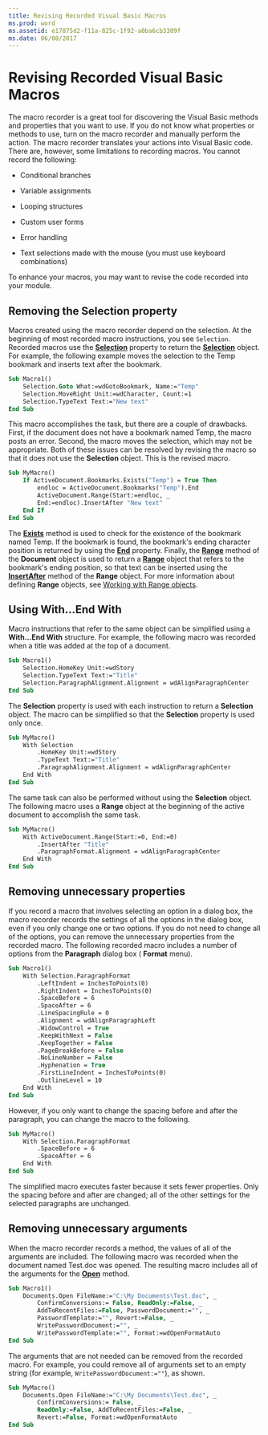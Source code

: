 ```yaml
---
title: Revising Recorded Visual Basic Macros
ms.prod: word
ms.assetid: e17875d2-f11a-825c-1f92-a0ba6cb3309f
ms.date: 06/08/2017
---
```



# Revising Recorded Visual Basic Macros

The macro recorder is a great tool for discovering the Visual Basic methods and properties that you want to use. If you do not know what properties or methods to use, turn on the macro recorder and manually perform the action. The macro recorder translates your actions into Visual Basic code. There are, however, some limitations to recording macros. You cannot record the following:


- Conditional branches
    
- Variable assignments
    
- Looping structures
    
- Custom user forms
    
- Error handling
    
- Text selections made with the mouse (you must use keyboard combinations)
    

To enhance your macros, you may want to revise the code recorded into your module.


## Removing the Selection property

Macros created using the macro recorder depend on the selection. At the beginning of most recorded macro instructions, you see  `Selection`. Recorded macros use the **[Selection](global-selection-property-word.md)** property to return the **[Selection](selection-object-word.md)** object. For example, the following example moves the selection to the Temp bookmark and inserts text after the bookmark.


```vb
Sub Macro1() 
    Selection.Goto What:=wdGotoBookmark, Name:="Temp" 
    Selection.MoveRight Unit:=wdCharacter, Count:=1 
    Selection.TypeText Text:="New text" 
End Sub
```

This macro accomplishes the task, but there are a couple of drawbacks. First, if the document does not have a bookmark named Temp, the macro posts an error. Second, the macro moves the selection, which may not be appropriate. Both of these issues can be resolved by revising the macro so that it does not use the **Selection** object. This is the revised macro.




```vb
Sub MyMacro() 
    If ActiveDocument.Bookmarks.Exists("Temp") = True Then 
        endloc = ActiveDocument.Bookmarks("Temp").End 
        ActiveDocument.Range(Start:=endloc, _ 
        End:=endloc).InsertAfter "New text" 
    End If 
End Sub
```

The **[Exists](bookmarks-exists-method-word.md)** method is used to check for the existence of the bookmark named Temp. If the bookmark is found, the bookmark's ending character position is returned by using the **[End](bookmark-end-property-word.md)** property. Finally, the **[Range](document-range-method-word.md)** method of the **Document** object is used to return a **[Range](range-object-word.md)** object that refers to the bookmark's ending position, so that text can be inserted using the **[InsertAfter](range-insertafter-method-word.md)** method of the **Range** object. For more information about defining **Range** objects, see [Working with Range objects](working-with-range-objects.md).


## Using With…End With

Macro instructions that refer to the same object can be simplified using a **With…End With** structure. For example, the following macro was recorded when a title was added at the top of a document.


```vb
Sub Macro1() 
    Selection.HomeKey Unit:=wdStory 
    Selection.TypeText Text:="Title" 
    Selection.ParagraphAlignment.Alignment = wdAlignParagraphCenter 
End Sub
```

The **Selection** property is used with each instruction to return a **Selection** object. The macro can be simplified so that the **Selection** property is used only once.




```vb
Sub MyMacro() 
    With Selection 
        .HomeKey Unit:=wdStory 
        .TypeText Text:="Title" 
        .ParagraphAlignment.Alignment = wdAlignParagraphCenter 
    End With 
End Sub
```

The same task can also be performed without using the **Selection** object. The following macro uses a **Range** object at the beginning of the active document to accomplish the same task.




```vb
Sub MyMacro() 
    With ActiveDocument.Range(Start:=0, End:=0) 
        .InsertAfter "Title" 
        .ParagraphFormat.Alignment = wdAlignParagraphCenter 
    End With 
End Sub
```


## Removing unnecessary properties

If you record a macro that involves selecting an option in a dialog box, the macro recorder records the settings of all the options in the dialog box, even if you only change one or two options. If you do not need to change all of the options, you can remove the unnecessary properties from the recorded macro. The following recorded macro includes a number of options from the **Paragraph** dialog box ( **Format** menu).


```vb
Sub Macro1() 
    With Selection.ParagraphFormat 
        .LeftIndent = InchesToPoints(0) 
        .RightIndent = InchesToPoints(0) 
        .SpaceBefore = 6 
        .SpaceAfter = 6 
        .LineSpacingRule = 0 
        .Alignment = wdAlignParagraphLeft 
        .WidowControl = True 
        .KeepWithNext = False 
        .KeepTogether = False 
        .PageBreakBefore = False 
        .NoLineNumber = False 
        .Hyphenation = True 
        .FirstLineIndent = InchesToPoints(0) 
        .OutlineLevel = 10 
    End With 
End Sub
```

However, if you only want to change the spacing before and after the paragraph, you can change the macro to the following.




```vb
Sub MyMacro() 
    With Selection.ParagraphFormat 
        .SpaceBefore = 6 
        .SpaceAfter = 6 
    End With 
End Sub
```

The simplified macro executes faster because it sets fewer properties. Only the spacing before and after are changed; all of the other settings for the selected paragraphs are unchanged.


## Removing unnecessary arguments

When the macro recorder records a method, the values of all of the arguments are included. The following macro was recorded when the document named Test.doc was opened. The resulting macro includes all of the arguments for the **[Open](documents-open-method-word.md)** method.


```vb
Sub Macro1() 
    Documents.Open FileName:="C:\My Documents\Test.doc", _ 
        ConfirmConversions:= False, ReadOnly:=False, _ 
        AddToRecentFiles:=False, PasswordDocument:="", _ 
        PasswordTemplate:="", Revert:=False, _ 
        WritePasswordDocument:="", _ 
        WritePasswordTemplate:="", Format:=wdOpenFormatAuto 
End Sub
```

The arguments that are not needed can be removed from the recorded macro. For example, you could remove all of arguments set to an empty string (for example,  `WritePasswordDocument:=""`), as shown.




```vb
Sub MyMacro() 
    Documents.Open FileName:="C:\My Documents\Test.doc", _ 
        ConfirmConversions:= False, _ 
        ReadOnly:=False, AddToRecentFiles:=False, _ 
        Revert:=False, Format:=wdOpenFormatAuto 
End Sub
```


